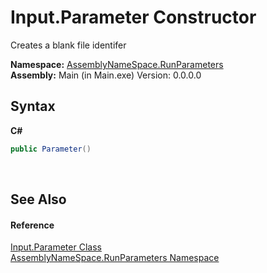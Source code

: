 # Input.Parameter Constructor 
 

Creates a blank file identifer

**Namespace:**&nbsp;<a href="4763cf1c-e4af-43c5-78fe-6f03f6e2281f">AssemblyNameSpace.RunParameters</a><br />**Assembly:**&nbsp;Main (in Main.exe) Version: 0.0.0.0

## Syntax

**C#**<br />
``` C#
public Parameter()
```

<br />

## See Also


#### Reference
<a href="91de3ff0-c85c-6992-0f2b-c9c98f4b904a">Input.Parameter Class</a><br /><a href="4763cf1c-e4af-43c5-78fe-6f03f6e2281f">AssemblyNameSpace.RunParameters Namespace</a><br />